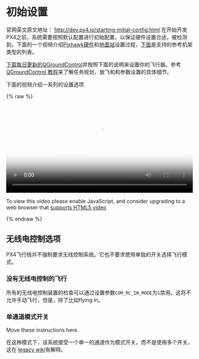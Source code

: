 # 初始设置
官网英文原文地址： http://dev.px4.io/starting-initial-config.html
在开始开发PX4之前，系统需要按照默认配置进行初始配置，以保证硬件设置合适，被检测到。下面的一个视频介绍[Pixhawk硬件](../5_Autopilot-Hardware/pixhawk.md)和[地面站](../5_Autopilot-Hardware/pixhawk.md)设置过程，[下面](../7_Airframe/airframes-architecture.md)是支持的参考机架类型的列表。



[下载每日更新的QGroundControl](http://qgroundcontrol.org/downloads)并按照下面的说明来设置你的飞行器。参考[QGroundControl 教程](../3_Tutorial/ground_control_station.md)来了解任务规划，放飞和和参数设置的具体细节。
 

下面的视频介绍一系列的设置选项

{% raw %}
<video id="my-video" class="video-js" controls preload="auto" width="100%" 
poster="http://image84.360doc.com/DownloadImg/2015/04/1617/52474470_2.jpg" data-setup='{"aspectRatio":"16:9"}'>
  <source src="http://7xvob5.com1.z0.glb.clouddn.com/1-PX4%20Autopilot%20Setup%20Tutorial%20Preview.mp4" type='video/mp4' >
  <p class="vjs-no-js">
    To view this video please enable JavaScript, and consider upgrading to a web browser that
    <a href="http://videojs.com/html5-video-support/" target="_blank">supports HTML5 video</a>
  </p>
</video>
{% endraw %}

## 无线电控制选项

PX4飞行栈并不强制要求无线控制系统。它也不要求使用单独的开关选择飞行模式。

### 没有无线电控制的飞行

所有的无线电控制装置的检查可以通过设置参数`COM_RC_IN_MODE`为` 1 `禁用。这将不允许手动飞行，但是，除了比如flying in。

### 单通道模式开关

<aside class="todo">
Move these instructions here.
</aside>

在这种模式下，该系统接受一个单一的通道作为模式开关，而不是使用多个开关，这在 [legacy wiki](https://pixhawk.org/peripherals/radio-control/opentx/single_channel_mode_switch)有解释。


